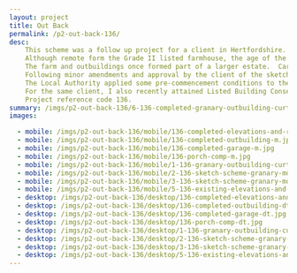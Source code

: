 ```yaml
---
layout: project
title: Out Back
permalink: /p2-out-back-136/
desc:
    This scheme was a follow up project for a client in Hertfordshire. Having previously successfully attained planning permission for the construction of a new detached motor shed, I was appointed to attain Listed Building Consent and Planning Permission for a extension to a granary outbuilding.<br><br>
    Although remote form the Grade II listed farmhouse, the age of the granary on the site (i.e. it is pre-1948, the date of the primary legislation) meant that it is classified as a “curtilage listed structure” and therefore is effectively covered by the same level of statutory protection as the main farmhouse.<br><br>
    The farm and outbuildings once formed part of a larger estate.  Cartographic analysis and documentary research from the Historic England Archive indicated that there was once an extension to the rear of the granary.  This was corroborated by various site evidence during my initial measured survey and inspection.<br><br>
    Following minor amendments and approval by the client of the sketch scheme drawings, which incorporated some 3D visualisations, the application was prepared, submitted and subsequently approved.<br><br>
    The Local Authority applied some pre-commencement conditions to the approval including provision of detailed drawings of the windows.  These conditions needed to be cleared before work was commencement, to ensure the permission remained valid. A further application was made and the drawings were approved by the Planning Department.<br><br>
    For the same client, I also recently attained Listed Building Consents for a front entrance porch and a motor shed, and planning approval for a tack room and store bale.<br><br>
    Project reference code 136.
summary: /imgs/p2-out-back-136/6-136-completed-granary-outbuilding-curtilage-gal.jpg
images:

  - mobile: /imgs/p2-out-back-136/mobile/136-completed-elevations-and-roof-plan-m.jpg
  - mobile: /imgs/p2-out-back-136/mobile/136-completed-outbuilding-m.jpg
  - mobile: /imgs/p2-out-back-136/mobile/136-completed-garage-m.jpg
  - mobile: /imgs/p2-out-back-136/mobile/136-porch-comp-m.jpg
  - mobile: /imgs/p2-out-back-136/mobile/1-136-granary-outbuilding-curtilage-listed-grade-2-extension-m.jpg
  - mobile: /imgs/p2-out-back-136/mobile/2-136-sketch-scheme-granary-motor-shed-extension-m.jpg
  - mobile: /imgs/p2-out-back-136/mobile/3-136-sketch-scheme-granary-motor-shed-extension-m.jpg
  - mobile: /imgs/p2-out-back-136/mobile/5-136-existing-elevations-and-roof-plan-m.jpg
  - desktop: /imgs/p2-out-back-136/desktop/136-completed-elevations-and-roof-plan-dt.jpg
  - desktop: /imgs/p2-out-back-136/desktop/136-completed-outbuilding-dt.jpg
  - desktop: /imgs/p2-out-back-136/desktop/136-completed-garage-dt.jpg
  - desktop: /imgs/p2-out-back-136/desktop/136-porch-comp-dt.jpg
  - desktop: /imgs/p2-out-back-136/desktop/1-136-granary-outbuilding-curtilage-listed-grade-2-extension-dt.jpg
  - desktop: /imgs/p2-out-back-136/desktop/2-136-sketch-scheme-granary-motor-shed-extension-dt.jpg
  - desktop: /imgs/p2-out-back-136/desktop/3-136-sketch-scheme-granary-motor-shed-extension-dt.jpg
  - desktop: /imgs/p2-out-back-136/desktop/5-136-existing-elevations-and-roof-plan-dt.jpg
---
```

